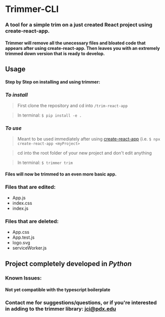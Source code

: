 # Trimmer-CLI

### A tool for a simple trim on a just created React project using create-react-app.
#### Trimmer will remove all the unecessary files and bloated code that appears after using create-react-app. Then leaves you with an extremely trimmed down version that is ready to develop.

## Usage

#### Step by Step on installing and using trimmer:

### _To install_

> First clone the repository and cd into `/trim-react-app`

> In terminal: `$ pip install -e .`

### _To use_

> Meant to be used immediately after using [create-react-app](https://github.com/facebook/create-react-app) (i.e. `$ npx create-react-app <myProject>`

> cd into the root folder of your new project and don't edit anything

> In terminal: `$ trimmer trim`

#### Files will now be trimmed to an even more basic app.

### Files that are edited:

- App.js
- index.css
- index.js

### Files that are deleted:

- App.css
- App.test.js
- logo.svg
- serviceWorker.js

## Project completely developed in _Python_

### Known Issues:

#### Not yet compatible with the typescript boilerplate

### Contact me for suggestions/questions, or if you're interested in adding to the trimmer library: jci@pdx.edu
